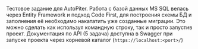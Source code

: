 Тестовое задание для AutoPiter.
Работа с базой данных MS SQL велась через Entity Framework и подход Code First, для построения схемы БД и заполнения её необходимо накататить уже созданные миграции. Это можно сделать как используя командную строку, так и просто запустив проект. 
Документация по API (5 задача) доступна в Swagger при запуске проекта через корневой каталог (`https://localhost:<port>/`)
